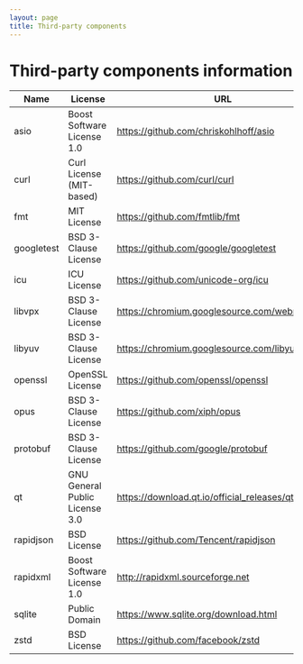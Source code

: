 ```yaml
---
layout: page
title: Third-party components
---
```


Third-party components information
==================================

| Name       | License                        | URL                                              |
|------------|--------------------------------|--------------------------------------------------|
| asio       | Boost Software License 1.0     | https://github.com/chriskohlhoff/asio            |
| curl       | Curl License (MIT-based)       | https://github.com/curl/curl                     |
| fmt        | MIT License                    | https://github.com/fmtlib/fmt                    |
| googletest | BSD 3-Clause License           | https://github.com/google/googletest             |
| icu        | ICU License                    | https://github.com/unicode-org/icu               |
| libvpx     | BSD 3-Clause License           | https://chromium.googlesource.com/webm/libvpx    |
| libyuv     | BSD 3-Clause License           | https://chromium.googlesource.com/libyuv/libyuv  |
| openssl    | OpenSSL License                | https://github.com/openssl/openssl               |
| opus       | BSD 3-Clause License           | https://github.com/xiph/opus                     |
| protobuf   | BSD 3-Clause License           | https://github.com/google/protobuf               |
| qt         | GNU General Public License 3.0 | https://download.qt.io/official_releases/qt/5.12 |
| rapidjson  | BSD License                    | https://github.com/Tencent/rapidjson             |
| rapidxml   | Boost Software License 1.0     | http://rapidxml.sourceforge.net                  |
| sqlite     | Public Domain                  | https://www.sqlite.org/download.html             |
| zstd       | BSD License                    | https://github.com/facebook/zstd                 |